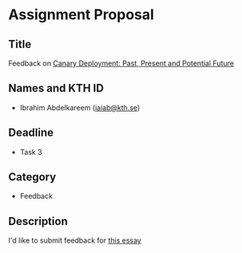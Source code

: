 # Assignment Proposal

## Title

Feedback on [Canary Deployment: Past, Present and Potential Future](https://github.com/KTH/devops-course/pull/2335)

## Names and KTH ID

  - Ibrahim Abdelkareem (iaiab@kth.se)

## Deadline

- Task 3

## Category

- Feedback

## Description
I'd like to submit feedback for [this essay](https://github.com/KTH/devops-course/pull/2335)
